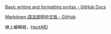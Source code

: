 [Basic writing and formatting syntax - GitHub Docs](https://docs.github.com/en/get-started/writing-on-github/getting-started-with-writing-and-formatting-on-github/basic-writing-and-formatting-syntax)

[Markdown 語法說明中文版 - GitHub](https://markdown.tw/)

線上編輯器，[HackMD](https://hackmd.io/)

